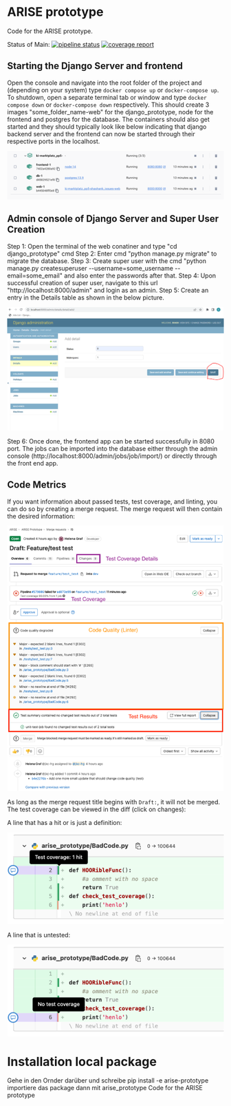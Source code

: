 # ARISE prototype

Code for the ARISE prototype.

Status of Main:
[![pipeline status](https://gitlab.cc-asp.fraunhofer.de/arise-project/arise-prototype/badges/main/pipeline.svg)](https://gitlab.cc-asp.fraunhofer.de/arise-project/arise-prototype/-/commits/main)
[![coverage report](https://gitlab.cc-asp.fraunhofer.de/arise-project/arise-prototype/badges/main/coverage.svg)](https://gitlab.cc-asp.fraunhofer.de/arise-project/arise-prototype/-/commits/main)

## Starting the Django Server and frontend

Open the console and navigate into the root folder of the project and (depending on your system) type `docker compose up` or `docker-compose up`. To shutdown, open a separate terminal tab or window and type `docker compose down` or `docker-compose down` respectively. This should create 3 images "some_folder_name-web" for the django_prototype, node for the frontend and postgres for the database. The containers should also get started and they should typically look like below indicating that django backend server and the frontend can now be started through their respective ports in the localhost.

![Container](attachments/container.png)

## Admin console of Django Server and Super User Creation
Step 1: Open the terminal of the web conatiner and type "cd django_prototype" cmd
Step 2: Enter cmd "python manage.py migrate" to migrate the database.
Step 3: Create super user with the cmd "python manage.py createsuperuser --username=some_username --email=some_email" and also enter the passwords after that.
Step 4: Upon successful creation of super user, navigate to this url "http://localhost:8000/admin" and login as an admin. 
Step 5: Create an entry in the Details table  as shown in the below picture.

![Details](attachments/details.png)

Step 6: Once done, the frontend app can be started successfully in 8080 port. The jobs  can be imported into the database either through the admin console (http://localhost:8000/admin/jobs/job/import/) or directly through the front end app.

## Code Metrics

If you want information about passed tests, test coverage, and linting, you can do so by creating a merge request. The
merge request will then contain the desired information:

![Merge-Request](attachments/merge-request.png)

As long as the merge request title begins with `Draft:`, it will not be merged. The test coverage can be viewed in the
diff (click on changes):

A line that has a hit or is just a definition:

![Coverage-1](attachments/test-coverage-1.png)

A line that is untested:

![Coverage-2](attachments/test-coverage-2.png)

# Installation local package

Gehe in den Ornder darüber und schreibe pip install -e arise-prototype importiere das package dann mit arise_prototype
Code for the ARISE prototype
